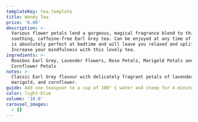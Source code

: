 ```yaml
---
templateKey: tea.template
title: Wendy Tea
price: '6.00'
description: >-
  Various flower petals lend a gorgeous, magical fragrance blend to this
  soothing, caffeine-free Earl Grey tea. Can be enjoyed at any time of day but
  is absolutely perfect at bedtime and will leave you relaxed and uplifted.
  Increase your mindfulness with this lovely tea.
ingredients: >-
  Rooibos Earl Grey, Lavender Flowers, Rose Petals, Marigold Petals and
  Cornflower Petals
notes: >-
  Classic Earl Grey flavour with delicately fragrant petals of lavender, rose,
  marigold, and cornflower.
guide: Add one teaspoon to a cup of 100° C water and steep for 4 minutes
color: light-blue
volume: '10.0'
carousel_images:
  - {}
---
```


